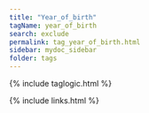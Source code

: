 ```yaml
---
title: "Year_of_birth"
tagName: year_of_birth
search: exclude
permalink: tag_year_of_birth.html
sidebar: mydoc_sidebar
folder: tags
---
```

{% include taglogic.html %}

{% include links.html %}
